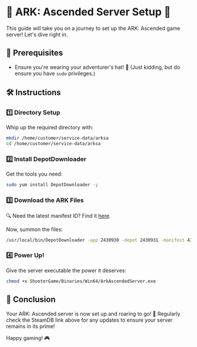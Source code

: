 # 🦖 ARK: Ascended Server Setup 🚀

This guide will take you on a journey to set up the ARK: Ascended game server! Let's dive right in.

## 📝 Prerequisites
- Ensure you're wearing your adventurer's hat! 🎩 (Just kidding, but do ensure you have `sudo` privileges.)

## 🛠 Instructions

### 1️⃣ Directory Setup
Whip up the required directory with:
```bash
mkdir /home/customer/service-data/arksa
cd /home/customer/service-data/arksa
```

### 2️⃣ Install DepotDownloader
Get the tools you need:
```bash
sudo yum install DepotDownloader -y
```

### 3️⃣ Download the ARK Files
🔍 Need the latest manifest ID? Find it [here](https://steamdb.info/app/2430930/depots/?branch=public).

Now, summon the files:
```bash
/usr/local/bin/DepotDownloader -app 2430930 -depot 2430931 -manifest 4326933906237823815 -dir .
```

### 4️⃣ Power Up!
Give the server executable the power it deserves:
```bash
chmod +x ShooterGame/Binaries/Win64/ArkAscendedServer.exe
```

## 🎉 Conclusion
Your ARK: Ascended server is now set up and roaring to go! 🦕 Regularly check the SteamDB link above for any updates to ensure your server remains in its prime!

Happy gaming! 🎮